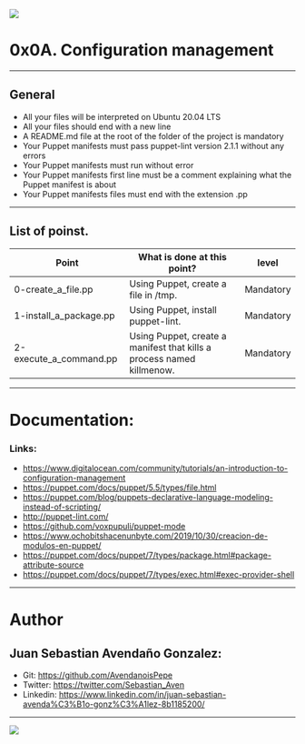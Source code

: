 ![](https://upload.wikimedia.org/wikipedia/commons/thumb/b/be/Puppet_Logo.svg/1200px-Puppet_Logo.svg.png)

# 0x0A. Configuration management

------------

## General

- All your files will be interpreted on Ubuntu 20.04 LTS
- All your files should end with a new line
- A README.md file at the root of the folder of the project is mandatory
- Your Puppet manifests must pass puppet-lint version 2.1.1 without any errors
- Your Puppet manifests must run without error
- Your Puppet manifests first line must be a comment explaining what the Puppet manifest is about
- Your Puppet manifests files must end with the extension .pp

------------

## List of poinst.

|  Point | What is done at this point? | level |
| ------------ | ------------ | ------------ | 
| 0-create_a_file.pp | Using Puppet, create a file in /tmp. | Mandatory | 
| 1-install_a_package.pp | Using Puppet, install puppet-lint. | Mandatory |
| 2-execute_a_command.pp | Using Puppet, create a manifest that kills a process named killmenow. | Mandatory |

------------

# Documentation:
### Links:

- https://www.digitalocean.com/community/tutorials/an-introduction-to-configuration-management
- https://puppet.com/docs/puppet/5.5/types/file.html
- https://puppet.com/blog/puppets-declarative-language-modeling-instead-of-scripting/
- http://puppet-lint.com/
- https://github.com/voxpupuli/puppet-mode
- https://www.ochobitshacenunbyte.com/2019/10/30/creacion-de-modulos-en-puppet/
- https://puppet.com/docs/puppet/7/types/package.html#package-attribute-source
- https://puppet.com/docs/puppet/7/types/exec.html#exec-provider-shell

------------

# Author

## Juan Sebastian Avendaño Gonzalez:
- Git: https://github.com/AvendanoisPepe
- Twitter: https://twitter.com/Sebastian_Aven
- Linkedin: https://www.linkedin.com/in/juan-sebastian-avenda%C3%B1o-gonz%C3%A1lez-8b1185200/

------------


![](https://i.imgur.com/HPJ8Qn8.jpg)